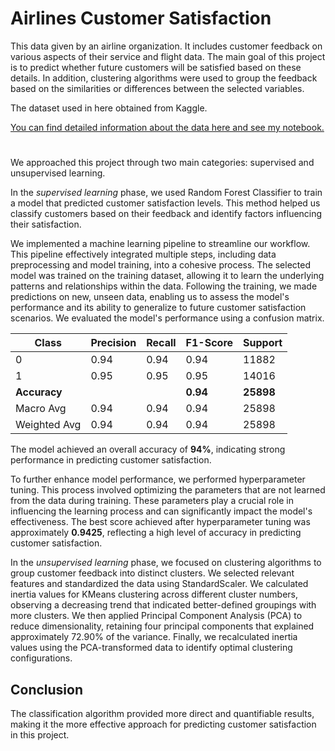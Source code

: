 # Airlines Customer Satisfaction 
This data given by an airline organization. It includes customer feedback on various aspects of their service and flight data.
The main goal of this project is to predict whether future customers will be satisfied based on these details.
In addition, clustering algorithms were used to group the feedback based on the similarities or differences between the selected variables.

The dataset used in here obtained from Kaggle. 

<a href= 'https://www.kaggle.com/code/tugbakayaa/airlines-customer-satisfaction/notebook' target=_blank>You can find detailed information about the data here and see my notebook.</a>

#

We approached this project through two main categories: supervised and unsupervised learning.

In the *supervised learning* phase, we used Random Forest Classifier to train a model that predicted customer satisfaction levels. This method helped us classify customers based on their feedback and identify factors influencing their satisfaction. 

We implemented a machine learning pipeline to streamline our workflow. This pipeline effectively integrated multiple steps, including data preprocessing and model training, into a cohesive process.
The selected model was trained on the training dataset, allowing it to learn the underlying patterns and relationships within the data. Following the training, we made predictions on new, unseen data, enabling us to assess the model's performance and its ability to generalize to future customer satisfaction scenarios.
We evaluated the model's performance using a confusion matrix.

| Class | Precision | Recall | F1-Score | Support |
|-------|-----------|--------|----------|--------|
| 0     | 0.94      | 0.94   | 0.94     | 11882  |
| 1     | 0.95      | 0.95   | 0.95     | 14016  |
| **Accuracy**       |           |        | **0.94**     | **25898**  |
| Macro Avg | 0.94      | 0.94   | 0.94     | 25898  |
| Weighted Avg | 0.94      | 0.94   | 0.94     | 25898  |

The model achieved an overall accuracy of **94%**, indicating strong performance in predicting customer satisfaction.

To further enhance model performance, we performed hyperparameter tuning. This process involved optimizing the parameters that are not learned from the data during training. These parameters play a crucial role in influencing the learning process and can significantly impact the model's effectiveness.
The best score achieved after hyperparameter tuning was approximately **0.9425**, reflecting a high level of accuracy in predicting customer satisfaction.


In the *unsupervised learning* phase, we focused on clustering algorithms to group customer feedback into distinct clusters. 
We selected relevant features and standardized the data using StandardScaler. We calculated inertia values for KMeans clustering across different cluster numbers, observing a decreasing trend that indicated better-defined groupings with more clusters. We then applied Principal Component Analysis (PCA) to reduce dimensionality, retaining four principal components that explained approximately 72.90% of the variance. Finally, we recalculated inertia values using the PCA-transformed data to identify optimal clustering configurations.

## Conclusion
The classification algorithm provided more direct and quantifiable results, making it the more effective approach for predicting customer satisfaction in this project.



